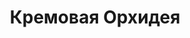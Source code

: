 ---
layout: wave_post
title: Кремовая Орхидея
image: /assets/images/cream.jpg
alt: cream
dates: 19.05.2025
dateb: 06.05.2025
---
